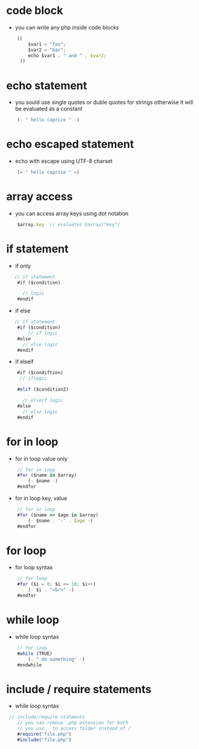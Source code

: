 # code block
- you can write any php inside code blocks

```js
    ((  
        $var1 = "foo";
        $var2 = "bar";
        echo $var1 . " and " . $var2;
     ))
```

# echo statement
- you sould use single quotes or duble quotes for strings otherwise it will be evaluated as a constant
```js
    (- " hello caprice " -)
```

# echo escaped statement
- echo with escape using UTF-8 charset
```js
    (= " hello caprice " =)
```

# array access
- you can access array keys using dot notation
```js
    $array.key  // evaluates $array["key"]
```

# if statement
- if only
```js
   // if statement
    #if ($condition)

      // logic
    #endif
```
- if else 
```js
   // if statement
    #if ($condition)
        // if logic
    #else
      // else logic
    #endif
```
- if elseif 
```js
    #if ($condiftion)
     // iflogic

    #elif ($condition2)

      // elseif logic
    #else               
      // else logic
    #endif
```

# for in loop
- for in loop value only
```js
    // for in loop
    #for ($name in $array)
        (- $name -)
    #endfor
```
- for in loop key, value
```js
    // for in loop
    #for ($name => $age in $array)
        (- $name . '-' . $age -)
    #endfor
```

# for loop
- for loop syntax
```js
    // for loop
    #for ($i = 0; $i <= 10; $i++)
        (- $i . "<br>" -)
    #endfor
```

# while loop
- while loop syntax
```js
    // for loop
    #while (TRUE)
        (- " do something" -)
    #endwhile
```

# include / require statements
- while loop syntax
```js
 // include/require statments
    // you can remove .php extension for both
    // you use . to access folder instead of /
    #require("file.php")
    #include("file.php")
```
